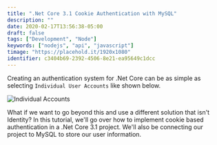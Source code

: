 ```yaml
---
title: ".Net Core 3.1 Cookie Authentication with MySQL"
description: ""
date: 2020-02-17T13:56:38-05:00
draft: false
tags: ["Development", "Node"]
keywords: ["nodejs", "api", "javascript"]
timage: "https://placehold.it/1920x1080"
identifier: c3404b69-2392-4506-8e21-ea95649c1dcc
---
```


Creating an authentication system for .Net Core can be as simple as selecting `Individual User Accounts` like shown below.

![Individual Accounts](/images/net-core-auth-post/user-accounts.png)

What if we want to go beyond this and use a different solution that isn't Identity?  In this tutorial, we'll go over how to implement cookie based authentication in a .Net Core 3.1 project.  We'll also be connecting our project to MySQL to store our user information.